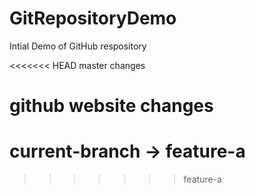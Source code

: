 # GitRepositoryDemo

Intial Demo of GitHub respository

<<<<<<< HEAD
master changes

github website changes
=======
# current-branch -> feature-a
>>>>>>> feature-a
